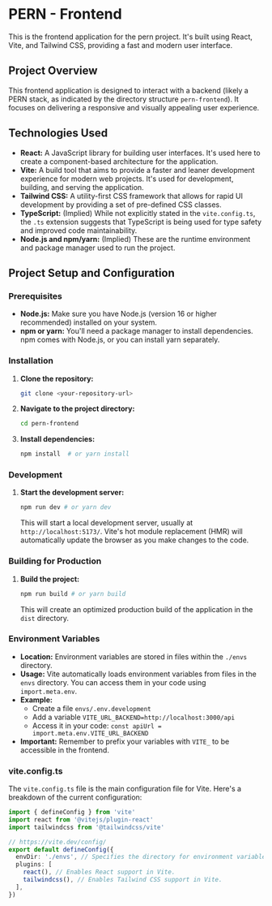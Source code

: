 # PERN - Frontend

This is the frontend application for the pern project. It's built using React, Vite, and Tailwind CSS, providing a fast and modern user interface.

## Project Overview

This frontend application is designed to interact with a backend (likely a PERN stack, as indicated by the directory structure `pern-frontend`). It focuses on delivering a responsive and visually appealing user experience.

## Technologies Used

*   **React:** A JavaScript library for building user interfaces. It's used here to create a component-based architecture for the application.
*   **Vite:** A build tool that aims to provide a faster and leaner development experience for modern web projects. It's used for development, building, and serving the application.
*   **Tailwind CSS:** A utility-first CSS framework that allows for rapid UI development by providing a set of pre-defined CSS classes.
*   **TypeScript:** (Implied) While not explicitly stated in the `vite.config.ts`, the `.ts` extension suggests that TypeScript is being used for type safety and improved code maintainability.
* **Node.js and npm/yarn:** (Implied) These are the runtime environment and package manager used to run the project.

## Project Setup and Configuration

### Prerequisites

*   **Node.js:** Make sure you have Node.js (version 16 or higher recommended) installed on your system.
*   **npm or yarn:** You'll need a package manager to install dependencies. npm comes with Node.js, or you can install yarn separately.

### Installation

1.  **Clone the repository:**
    ```bash
    git clone <your-repository-url>
    ```
2.  **Navigate to the project directory:**
    ```bash
    cd pern-frontend
    ```
3.  **Install dependencies:**
    ```bash
    npm install  # or yarn install
    ```

### Development

1.  **Start the development server:**
    ```bash
    npm run dev # or yarn dev
    ```
    This will start a local development server, usually at `http://localhost:5173/`. Vite's hot module replacement (HMR) will automatically update the browser as you make changes to the code.

### Building for Production

1.  **Build the project:**
    ```bash
    npm run build # or yarn build
    ```
    This will create an optimized production build of the application in the `dist` directory.

### Environment Variables

*   **Location:** Environment variables are stored in files within the `./envs` directory.
*   **Usage:** Vite automatically loads environment variables from files in the `envs` directory. You can access them in your code using `import.meta.env`.
* **Example:**
    * Create a file `envs/.env.development`
    * Add a variable `VITE_URL_BACKEND=http://localhost:3000/api`
    * Access it in your code: `const apiUrl = import.meta.env.VITE_URL_BACKEND`
* **Important:** Remember to prefix your variables with `VITE_` to be accessible in the frontend.

### vite.config.ts

The `vite.config.ts` file is the main configuration file for Vite. Here's a breakdown of the current configuration:

```typescript
import { defineConfig } from 'vite'
import react from '@vitejs/plugin-react'
import tailwindcss from '@tailwindcss/vite'

// https://vite.dev/config/
export default defineConfig({
  envDir: './envs', // Specifies the directory for environment variable files.
  plugins: [
    react(), // Enables React support in Vite.
    tailwindcss(), // Enables Tailwind CSS support in Vite.
  ],
})
